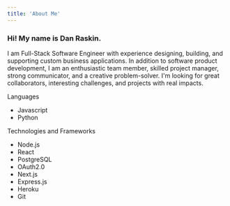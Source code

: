 ```yaml
---
title: 'About Me'
---
```


### Hi! My name is Dan Raskin.

I am Full-Stack Software Engineer with experience designing, building, and supporting custom business applications. In addition to software product development, I am an enthusiastic team member, skilled project manager, strong communicator, and a creative problem-solver. I'm looking for great collaborators, interesting challenges, and projects with real impacts.

Languages
- Javascript
- Python

Technologies and Frameworks
- Node.js
- React
- PostgreSQL
- OAuth2.0
- Next.js
- Express.js
- Heroku
- Git